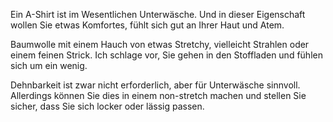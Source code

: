 Ein A-Shirt ist im Wesentlichen Unterwäsche. Und in dieser Eigenschaft wollen Sie etwas Komfortes, fühlt sich gut an Ihrer Haut und Atem.

Baumwolle mit einem Hauch von etwas Stretchy, vielleicht Strahlen oder einem feinen Strick. Ich schlage vor, Sie gehen in den Stoffladen und fühlen sich um ein wenig.

<Note>

Dehnbarkeit ist zwar nicht erforderlich, aber für Unterwäsche sinnvoll. Allerdings können Sie dies in einem non-stretch machen und stellen Sie sicher, dass Sie sich locker oder lässig passen.

</Note>
